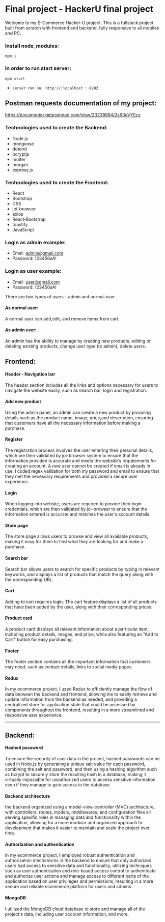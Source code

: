  # Final project - HackerU final project

Welcome to my E-Commerce Hacker-U project. This is a fullstack project built from scratch with frontend and backend, fully responsive to all mobiles and PC.

### Install node_modules:
`npm i`

### In order to run start server:
`npm start`
- `server run on: http://:localhost : 8282`

## Postman requests documentation of my project:
https://documenter.getpostman.com/view/23238664/2s93eVYEcz

### Technologies used to create the Backend:
* Node.js
* mongoose
* dotend
* bcryptjs
* multer
* morgan
* express.js

### Technologies used to create the Frontend:
* React
* Bootstrap
* CSS
* joi-browser
* axios
* React-Bootstrap
* toastify
* JavaScript



### Login as admin example:
- Email: admin@gmail.com
- Password: 123456aA!

### Login as user example:
- Email: user@gmail.com
- Password: 123456aA!


There are two types of users - admin and normal user.
#### As normal user:
A normal user can add,edit, and remove items from cart.

#### As admin user:
An admin has the ability to manage by creating new products, editing or deleting existing products, change user type (to admin), delete users.

## Frontend:

#### Header - Navigation bar
The header section includes all the links and options necessary for users to navigate the website easily, such as search bar, login and registration.

#### Add new product
Using the admin panel, an admin can create a new product by providing details such as the product name, image, price,and description, ensuring that customers have all the necessary information before making a purchase.

#### Register
The registration process involves the user entering their personal details, which are then validated by joi-browser system to ensure that the information provided is accurate and meets the website's requirements for creating an account. A new user cannot be created if email is already in use.
I coded regex validation for both my password and email to ensure that they met the necessary requirements and provided a secure user experience.

#### Login
When logging into website, users are required to provide their login credentials, which are then validated by joi-browser to ensure that the information entered is accurate and matches the user's account details.

#### Store page
The store page allows users to browse and view all available products, making it easy for them to find what they are looking for and make a purchase.

#### Search bar
Search bar allows users to search for specific products by typing in relevant keywords, and displays a list of products that match the query along with the corresponding URL.

#### Cart
Adding to cart requires login.
The cart feature displays a list of all products that have been added by the user, along with their corresponding prices.

#### Product card
A product card displays all relevant information about a particular item, including product details, images, and price, while also featuring an "Add to Cart" button for easy purchasing.

#### Footer
The footer section contains all the important information that customers may need, such as contact details, links to social media pages.


#### Redux
In my ecommerce project, I used Redux to efficiently manage the flow of data between the backend and frontend, allowing me to easily retrieve and update information from the backend as needed, and providing a centralized store for application state that could be accessed by components throughout the frontend, resulting in a more streamlined and responsive user experience.

--------------------------
## Backend:

#### Hashed password
To ensure the security of user data in the project, hashed passwords can be used in Node.js by generating a unique salt value for each password, combining the salt and password, and then using a hashing algorithm such as bcrypt to securely store the resulting hash in a database, making it virtually impossible for unauthorized users to access sensitive information even if they manage to gain access to the database.

#### Backend architecture
the backend organized using a model-view-controller (MVC) architecture, with controllers, routes, models, middlewares, and configuration files all serving specific roles in managing data and functionality within the application, allowing for a more modular and organized approach to development that makes it easier to maintain and scale the project over time.

#### Authorization and authentication
In my ecommerce project, I employed robust authentication and authorization mechanisms in the backend to ensure that only authorized users had access to sensitive data and functionality, utilizing techniques such as user authentication and role-based access control to authenticate and authorize user actions and manage access to different parts of the application based on user privileges and permissions, resulting in a more secure and reliable ecommerce platform for users and admins.

#### MongoDB
I utilized the MongoDB cloud database to store and manage all of the project's data, including user account information, and more.








